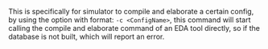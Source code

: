 This is specifically for simulator to compile and elaborate a certain config, by using the option with format: `-c <ConfigName>`, this command will start calling the compile and elaborate command of an EDA tool directly, so if the database is not built, which will report an error.
